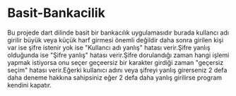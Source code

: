# Basit-Bankacilik
Bu projede dart dilinde basit bir bankacılık uygulamasıdır burada kullancı adı girilir büyük veya küçük harf girmesi önemli değildir daha sonra girilen kişi var ise şifre istenir yok ise "Kullancı adı yanlış" hatası verir.Şifre yanlış olduğunda ise "Şifre yanlış" hatası verir.Şifre dorulandığı zaman hangi işlemi yapmak istiyorsa onu seçer geçeersiz bir karakter girdiği zaman "geçersiz seçim" hatası verir.Eğerki kullanıcı adını veya şifreyi yanlış girerseniz 2 defa daha deneme hakkına sahipsiniz eğer 2 defa daha yanlış girilirse program kendini kapatır.
